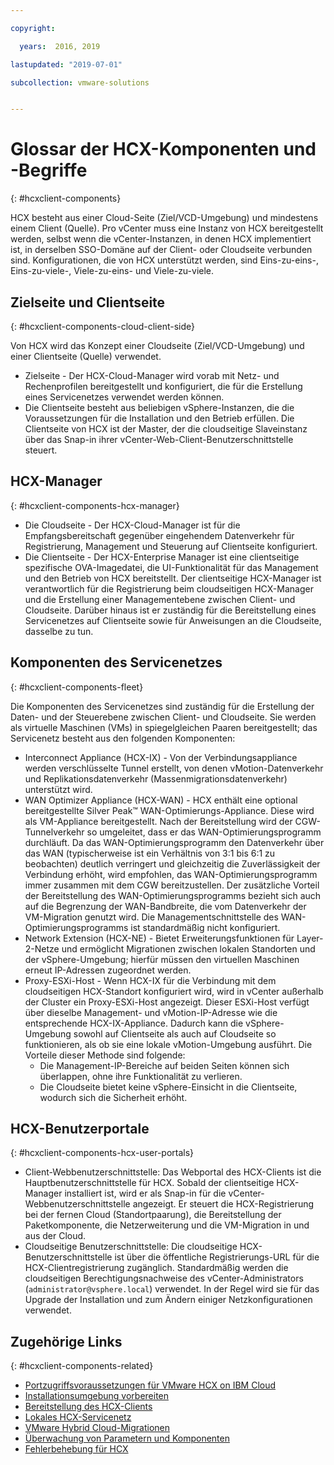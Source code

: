 ```yaml
---

copyright:

  years:  2016, 2019

lastupdated: "2019-07-01"

subcollection: vmware-solutions


---
```


# Glossar der HCX-Komponenten und -Begriffe
{: #hcxclient-components}

HCX besteht aus einer Cloud-Seite (Ziel/VCD-Umgebung) und mindestens einem Client (Quelle). Pro vCenter muss eine Instanz von HCX bereitgestellt werden, selbst wenn die vCenter-Instanzen, in denen HCX implementiert ist, in derselben SSO-Domäne auf der Client- oder Cloudseite verbunden sind. Konfigurationen, die von HCX unterstützt werden, sind Eins-zu-eins-, Eins-zu-viele-, Viele-zu-eins- und Viele-zu-viele.

## Zielseite und Clientseite
{: #hcxclient-components-cloud-client-side}

Von HCX wird das Konzept einer Cloudseite (Ziel/VCD-Umgebung) und einer Clientseite (Quelle) verwendet.

- Zielseite - Der HCX-Cloud-Manager wird vorab mit Netz- und Rechenprofilen bereitgestellt und konfiguriert, die für die Erstellung eines Servicenetzes verwendet werden können.  
- Die Clientseite besteht aus beliebigen vSphere-Instanzen, die die Voraussetzungen für die Installation und den Betrieb erfüllen. Die Clientseite von HCX ist der Master, der die cloudseitige Slaveinstanz über das Snap-in ihrer vCenter-Web-Client-Benutzerschnittstelle steuert.

## HCX-Manager
{: #hcxclient-components-hcx-manager}

- Die Cloudseite - Der HCX-Cloud-Manager ist für die Empfangsbereitschaft gegenüber eingehendem Datenverkehr für Registrierung, Management und Steuerung auf Clientseite konfiguriert.
- Die Clientseite - Der HCX-Enterprise Manager ist eine clientseitige spezifische OVA-Imagedatei, die UI-Funktionalität für das Management und den Betrieb von HCX bereitstellt. Der clientseitige HCX-Manager ist verantwortlich für die Registrierung beim cloudseitigen HCX-Manager und die Erstellung einer Managementebene zwischen Client- und Cloudseite. Darüber hinaus ist er zuständig für die Bereitstellung eines Servicenetzes auf Clientseite sowie für Anweisungen an die Cloudseite, dasselbe zu tun.

## Komponenten des Servicenetzes
{: #hcxclient-components-fleet}

Die Komponenten des Servicenetzes sind zuständig für die Erstellung der Daten- und der Steuerebene zwischen Client- und Cloudseite. Sie werden als virtuelle Maschinen (VMs) in spiegelgleichen Paaren bereitgestellt; das Servicenetz besteht aus den folgenden Komponenten:

- Interconnect Appliance (HCX-IX) - Von der Verbindungsappliance werden verschlüsselte Tunnel erstellt, von denen vMotion-Datenverkehr und Replikationsdatenverkehr (Massenmigrationsdatenverkehr) unterstützt wird.
- WAN Optimizer Appliance (HCX-WAN) - HCX enthält eine optional bereitgestellte Silver Peak™ WAN-Optimierungs-Appliance. Diese wird als VM-Appliance bereitgestellt. Nach der Bereitstellung wird der CGW-Tunnelverkehr so umgeleitet, dass er das WAN-Optimierungsprogramm durchläuft. Da das WAN-Optimierungsprogramm den Datenverkehr über das WAN (typischerweise ist ein Verhältnis von 3:1 bis 6:1 zu beobachten) deutlich verringert und gleichzeitig die Zuverlässigkeit der Verbindung erhöht, wird empfohlen, das WAN-Optimierungsprogramm immer zusammen mit dem CGW bereitzustellen. Der zusätzliche Vorteil der Bereitstellung des WAN-Optimierungsprogramms bezieht sich auch auf die Begrenzung der WAN-Bandbreite, die vom Datenverkehr der VM-Migration genutzt wird. Die Managementschnittstelle des WAN-Optimierungsprogramms ist standardmäßig nicht konfiguriert.
- Network Extension (HCX-NE) - Bietet Erweiterungsfunktionen für Layer-2-Netze und ermöglicht Migrationen zwischen lokalen Standorten und der vSphere-Umgebung; hierfür müssen den virtuellen Maschinen erneut IP-Adressen zugeordnet werden.
- Proxy-ESXi-Host - Wenn HCX-IX für die Verbindung mit dem cloudseitigen HCX-Standort konfiguriert wird, wird in vCenter außerhalb der Cluster ein Proxy-ESXi-Host angezeigt. Dieser ESXi-Host verfügt über dieselbe Management- und vMotion-IP-Adresse wie die entsprechende HCX-IX-Appliance. Dadurch kann die vSphere-Umgebung sowohl auf Clientseite als auch auf Cloudseite so funktionieren, als ob sie eine lokale vMotion-Umgebung ausführt. Die Vorteile dieser Methode sind folgende:
  - Die Management-IP-Bereiche auf beiden Seiten können sich überlappen, ohne ihre Funktionalität zu verlieren.
  - Die Cloudseite bietet keine vSphere-Einsicht in die Clientseite, wodurch sich die Sicherheit erhöht.

## HCX-Benutzerportale
{: #hcxclient-components-hcx-user-portals}

- Client-Webbenutzerschnittstelle: Das Webportal des HCX-Clients ist die Hauptbenutzerschnittstelle für HCX. Sobald der clientseitige HCX-Manager installiert ist, wird er als Snap-in für die vCenter-Webbenutzerschnittstelle angezeigt. Er steuert die HCX-Registrierung bei der fernen Cloud (Standortpaarung), die Bereitstellung der Paketkomponente, die Netzerweiterung und die VM-Migration in und aus der Cloud.
- Cloudseitige Benutzerschnittstelle: Die cloudseitige HCX-Benutzerschnittstelle ist über die öffentliche Registrierungs-URL für die HCX-Clientregistrierung zugänglich. Standardmäßig werden die cloudseitigen Berechtigungsnachweise des vCenter-Administrators (`administrator@vsphere.local`) verwendet. In der Regel wird sie für das Upgrade der Installation und zum Ändern einiger Netzkonfigurationen verwendet.

## Zugehörige Links
{: #hcxclient-components-related}

* [Portzugriffsvoraussetzungen für VMware HCX on IBM Cloud](/docs/services/vmwaresolutions/services?topic=vmware-solutions-hcx-archi-port-req)
* [Installationsumgebung vorbereiten](/docs/services/vmwaresolutions/services?topic=vmware-solutions-hcxclient-planning-prep-install)
* [Bereitstellung des HCX-Clients](/docs/services/vmwaresolutions/services?topic=vmware-solutions-hcxclient-vcs-client-deployment)
* [Lokales HCX-Servicenetz](/docs/services/vmwaresolutions/services?topic=vmware-solutions-hcxclient-vcs-mesh-deployment)
* [VMware Hybrid Cloud-Migrationen](/docs/services/vmwaresolutions/services?topic=vmware-solutions-hcxclient-migrations)
* [Überwachung von Parametern und Komponenten](/docs/services/vmwaresolutions/services?topic=vmware-solutions-hcxclient-monitoring)
* [Fehlerbehebung für HCX](/docs/services/vmwaresolutions/services?topic=vmware-solutions-hcxclient-troubleshooting)
